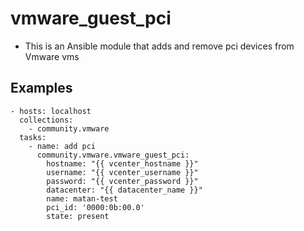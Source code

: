 # vmware_guest_pci
- This is an Ansible module that adds and remove pci devices from Vmware vms
## Examples
```
- hosts: localhost
  collections:
    - community.vmware
  tasks:
    - name: add pci
      community.vmware.vmware_guest_pci:
        hostname: "{{ vcenter_hostname }}"
        username: "{{ vcenter_username }}"
        password: "{{ vcenter_password }}"
        datacenter: "{{ datacenter_name }}"
        name: matan-test
        pci_id: '0000:0b:00.0'
        state: present

```
